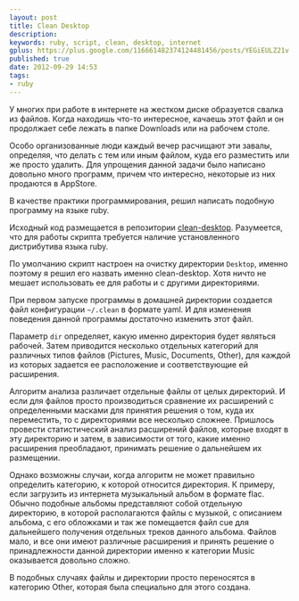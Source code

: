 ```yaml
---
layout: post
title: Clean Desktop
description: 
keywords: ruby, script, clean, desktop, internet
gplus: https://plus.google.com/116661482374124481456/posts/YEGiEULZ21v
published: true
date: 2012-09-29 14:53
tags:
- ruby
---
```


У многих при работе в интернете на жестком диске образуется свалка из файлов. Когда находишь что-то интересное, качаешь этот файл и он продолжает себе лежать в папке Downloads или на рабочем столе.

Особо организованные люди каждый вечер расчищают эти завалы, определяя, что делать с тем или иным файлом, куда его разместить или же просто удалить. Для упрощения данной задачи было написано довольно много программ, причем что интересно, некоторые из них продаются в AppStore.

В качестве практики программирования, решил написать подобную программу на языке ruby.

Исходный код размещается в репозитории [clean-desktop](https://github.com/Juev/clean-desktop). Разумеется, что для работы скрипта требуется наличие установленного дистрибутива языка ruby.

По умолчанию скрипт настроен на очистку директории `Desktop`, именно поэтому я решил его назвать именно clean-desktop. Хотя ничто не мешает использовать ее для работы и с другими директориями.

При первом запуске программы в домашней директории создается файл конфигурации `~/.clean` в формате yaml. И для изменения поведения данной программы достаточно изменить этот файл.

Параметр `dir` определяет, какую именно директория будет являться рабочей. Затем приводится несколько отдельных категорий для различных типов файлов (Pictures, Music, Documents, Other), для каждой из которых задается ее расположение и соответствующие ей расширения.

Алгоритм анализа различает отдельные файлы от целых директорий. И если для файлов просто производиться сравнение их расширений с определенными масками для принятия решения о том, куда их переместить, то с директориями все несколько сложнее. Пришлось провести статистический анализ расширений файлов, которые входят в эту директорию и затем, в зависимости от того, какие именно расширения преобладают, принимать решение о дальнейшем их размещении.

Однако возможны случаи, когда алгоритм не может правильно определить категорию, к которой относится директория. К примеру, если загрузить из интернета музыкальный альбом в формате flac. Обычно подобные альбомы представляют собой отдельную директорию, в которой располагаются файлы с музыкой, с описанием альбома, с его обложками и так же помещается файл cue для дальнейшего получения отдельных треков данного альбома. Файлов мало, и все они имеют различные расширения и принять решение о принадлежности данной директории именно к категории Music оказывается довольно сложно.

В подобных случаях файлы и директории просто переносятся в категорию Other, которая была специально для этого создана.
